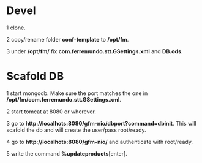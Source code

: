 # Devel
1 clone.

2 copy/rename folder **conf-template** to **/opt/fm**.

3 under **/opt/fm/** fix **com.ferremundo.stt.GSettings.xml** and  **DB.ods**.

# Scafold DB
1 start mongodb. Make sure the port matches the one in **/opt/fm/com.ferremundo.stt.GSettings.xml**.

2 start tomcat at 8080 or wherever.

3 go to **http://localhots:8080/gfm-nio/dbport?command=dbinit**. This will scafold the db and will create the user/pass root/ready.

4 go to **http://localhots:8080/gfm-nio/** and authenticate with root/ready.

5 write the command **%updateproducts**[enter].